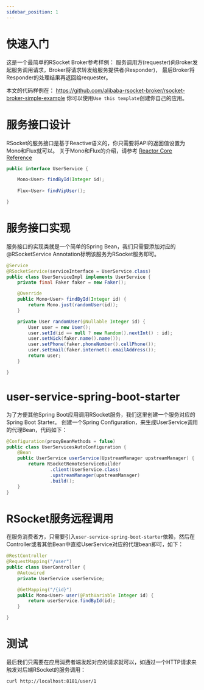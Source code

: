 ```yaml
---
sidebar_position: 1
---
```


# 快速入门

这是一个最简单的RSocket Broker参考样例： 服务调用方(requester)向Broker发起服务调用请求，Broker将请求转发给服务提供者(Responder)， 最后Broker将Responder的处理结果再返回给requester。

本文的代码样例在： https://github.com/alibaba-rsocket-broker/rsocket-broker-simple-example 你可以使用`Use this template`创建你自己的应用。

# 服务接口设计

RSocket的服务接口是基于Reactive语义的，你只需要将API的返回值设置为Mono和Flux就可以。 关于Mono和Flux的介绍，请参考 [Reactor Core Reference](https://projectreactor.io/docs/core/release/reference/)

```java
public interface UserService {

    Mono<User> findById(Integer id);
    
    Flux<User> findVipUser();

}
```

# 服务接口实现

服务接口的实现类就是一个简单的Spring Bean，我们只需要添加对应的@RSocketService Annotation标明该服务为RSocket服务即可。

```java
@Service
@RSocketService(serviceInterface = UserService.class)
public class UserServiceImpl implements UserService {
    private final Faker faker = new Faker();

    @Override
    public Mono<User> findById(Integer id) {
        return Mono.just(randomUser(id));
    }

    private User randomUser(@Nullable Integer id) {
        User user = new User();
        user.setId(id == null ? new Random().nextInt() : id);
        user.setNick(faker.name().name());
        user.setPhone(faker.phoneNumber().cellPhone());
        user.setEmail(faker.internet().emailAddress());
        return user;
    }

}
```

# user-service-spring-boot-starter

为了方便其他Spring Boot应用调用RSocket服务，我们这里创建一个服务对应的Spring Boot Starter。 创建一个Spring Configuration，来生成UserService调用的代理Bean，代码如下：

```java
@Configuration(proxyBeanMethods = false)
public class UserServicesAutoConfiguration {
    @Bean
    public UserService userService(UpstreamManager upstreamManager) {
        return RSocketRemoteServiceBuilder
                .client(UserService.class)
                .upstreamManager(upstreamManager)
                .build();
    }
}
```

# RSocket服务远程调用

在服务消费者方，只需要引入`user-service-spring-boot-starter`依赖，然后在Controller或者其他Bean中直接UserService对应的代理bean即可，如下：

```java
@RestController
@RequestMapping("/user")
public class UserController {
    @Autowired
    private UserService userService;

    @GetMapping("/{id}")
    public Mono<User> user(@PathVariable Integer id) {
        return userService.findById(id);
    }

}
```

# 测试

最后我们只需要在应用消费者端发起对应的请求就可以，如通过一个HTTP请求来触发对后端RSocket的服务调用：

```bash
curl http://localhost:8181/user/1
```
